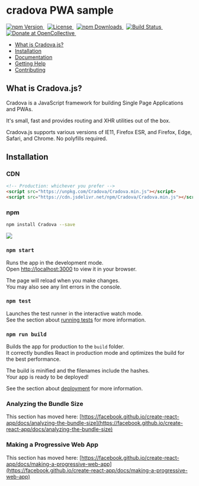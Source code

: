 # cradova PWA sample

<p>
	<a href="https://www.npmjs.com/package/Cradova">
		<img src="https://img.shields.io/npm/v/Cradova.svg" alt="npm Version" />
	</a>&nbsp;
	<a href="https://github.com/Cradova/Cradova.js/blob/next/LICENSE">
		<img src="https://img.shields.io/npm/l/Cradova.svg" alt="License" />
	</a>&nbsp;
	<a href="https://www.npmjs.com/package/Cradova">
		<img src="https://img.shields.io/npm/dm/Cradova.svg" alt="npm Downloads">
	</a>&nbsp;
	<a href="https://www.npmjs.com/package/Cradova">
		<img src="https://img.shields.io/travis/Cradova/Cradova.js/next.svg?colorB=brightgreen" alt="Build Status">
	</a>
    &nbsp;
	<a href="https://opencollective.com/Cradova">
		<img src="https://img.shields.io/opencollective/all/Cradova.svg?colorB=brightgreen" alt="Donate at OpenCollective">
	</a>&nbsp;
</p>

- [What is Cradova.js?](#what-is-Cradova?)
- [Installation](#installation)
- [Documentation](#documentation)
- [Getting Help](#getting-help)
- [Contributing](#building-Cradova-parkages)

## What is Cradova.js?

Cradova is a JavaScript framework for building Single Page Applications and PWAs.

It's small, fast and provides routing and XHR utilities out of the box.

Cradova.js supports various versions of IE11, Firefox ESR, and Firefox,
Edge, Safari, and Chrome. No polyfills required.

## Installation

### CDN

```html
<!-- Production: whichever you prefer -->
<script src="https://unpkg.com/Cradova/Cradova.min.js"></script>
<script src="https://cdn.jsdelivr.net/npm/Cradova/Cradova.min.js"></script>
```

### npm

```bash
npm install Cradova --save
```

<img src="cradova.jpg">

### `npm start`

Runs the app in the development mode.\
Open [http://localhost:3000](http://localhost:3000) to view it in your browser.

The page will reload when you make changes.\
You may also see any lint errors in the console.

### `npm test`

Launches the test runner in the interactive watch mode.\
See the section about [running tests](https://facebook.github.io/create-react-app/docs/running-tests) for more information.

### `npm run build`

Builds the app for production to the `build` folder.\
It correctly bundles React in production mode and optimizes the build for the best performance.

The build is minified and the filenames include the hashes.\
Your app is ready to be deployed!

See the section about [deployment](https://facebook.github.io/create-react-app/docs/deployment) for more information.

### Analyzing the Bundle Size

This section has moved here: [https://facebook.github.io/create-react-app/docs/analyzing-the-bundle-size](https://facebook.github.io/create-react-app/docs/analyzing-the-bundle-size)

### Making a Progressive Web App

This section has moved here: [https://facebook.github.io/create-react-app/docs/making-a-progressive-web-app](https://facebook.github.io/create-react-app/docs/making-a-progressive-web-app)

